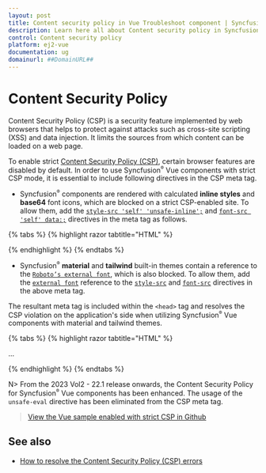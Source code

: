 ```yaml
---
layout: post
title: Content security policy in Vue Troubleshoot component | Syncfusion
description: Learn here all about Content security policy in Syncfusion Vue Troubleshoot component of Syncfusion Essential JS 2 and more.
control: Content security policy 
platform: ej2-vue
documentation: ug
domainurl: ##DomainURL##
---
```


# Content Security Policy

Content Security Policy (CSP) is a security feature implemented by web browsers that helps to protect against attacks such as cross-site scripting (XSS) and data injection. It limits the sources from which content can be loaded on a web page.

To enable strict [Content Security Policy (CSP)](https://csp.withgoogle.com/docs/strict-csp.html), certain browser features are disabled by default. In order to use Syncfusion<sup style="font-size:70%">&reg;</sup> Vue components with strict CSP mode, it is essential to include following directives in the CSP meta tag.

* Syncfusion<sup style="font-size:70%">&reg;</sup> components are rendered with calculated **inline styles** and **base64** font icons, which are blocked on a strict CSP-enabled site. To allow them, add the [`style-src 'self' 'unsafe-inline';`](https://developer.mozilla.org/en-US/docs/Web/HTTP/Headers/Content-Security-Policy/style-src) and [`font-src 'self' data:;`](https://developer.mozilla.org/en-US/docs/Web/HTTP/Headers/Content-Security-Policy/font-src) directives in the meta tag as follows.

{% tabs %}
{% highlight razor tabtitle="HTML" %}

<meta http-equiv="Content-Security-Policy" content="default-src 'self';
    style-src 'self' 'unsafe-inline';
    font-src 'self'  data:;" />

{% endhighlight %}
{% endtabs %}

* Syncfusion<sup style="font-size:70%">&reg;</sup> **material** and **tailwind** built-in themes contain a reference to the [`Roboto’s external font`](https://fonts.googleapis.com/css?family=Roboto:400,500), which is also blocked. To allow them, add the [`external font`](https://fonts.googleapis.com/css?family=Roboto:400,500) reference to the [`style-src`](https://developer.mozilla.org/en-US/docs/Web/HTTP/Headers/Content-Security-Policy/style-src) and [`font-src`](https://developer.mozilla.org/en-US/docs/Web/HTTP/Headers/Content-Security-Policy/font-src) directives in the above meta tag.

The resultant meta tag is included within the `<head>` tag and resolves the CSP violation on the application's side when utilizing Syncfusion<sup style="font-size:70%">&reg;</sup> Vue components with material and tailwind themes.

{% tabs %}
{% highlight razor tabtitle="HTML" %}

<head>
    ...
    <meta http-equiv="Content-Security-Policy" content="default-src 'self';
    style-src 'self' https://fonts.googleapis.com/ 'unsafe-inline';
    font-src 'self' https://fonts.googleapis.com/ https://fonts.gstatic.com/ data:;" />
</head>

{% endhighlight %}
{% endtabs %}

N> From the 2023 Vol2 - 22.1 release onwards, the Content Security Policy for Syncfusion<sup style="font-size:70%">&reg;</sup> Vue components has been enhanced. The usage of the `unsafe-eval` directive has been eliminated from the CSP meta tag. 

> [View the Vue sample enabled with strict CSP in Github](https://github.com/SyncfusionExamples/ej2-vue-csp-example)

## See also

* [How to resolve the Content Security Policy (CSP) errors](../how-to/csp-errors)